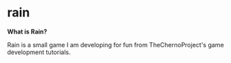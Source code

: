 rain
====

<b>What is Rain?</b>

Rain is a small game I am developing for fun from TheChernoProject's game development tutorials.
